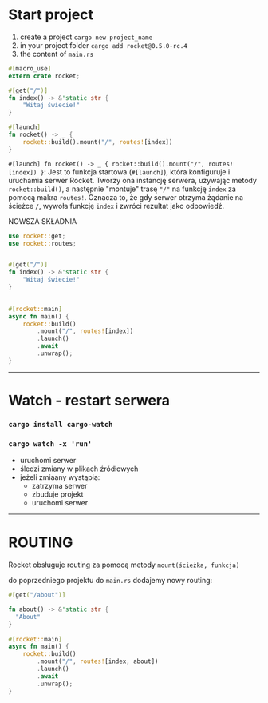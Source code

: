 
# Start project
1. create a project `cargo new project_name`
2. in your project folder `cargo add rocket@0.5.0-rc.4`
3. the content of `main.rs`
```rust
#[macro_use]
extern crate rocket;

#[get("/")]
fn index() -> &'static str {
    "Witaj świecie!"
}

#[launch]
fn rocket() -> _ {
    rocket::build().mount("/", routes![index])
}
```

`#[launch] fn rocket() -> _ { rocket::build().mount("/", routes![index]) }`: Jest to funkcja startowa (`#[launch]`), która konfiguruje i uruchamia serwer Rocket. Tworzy ona instancję serwera, używając metody `rocket::build()`, a następnie "montuje" trasę `"/"` na funkcję `index` za pomocą makra `routes!`. Oznacza to, że gdy serwer otrzyma żądanie na ścieżce `/`, wywoła funkcję `index` i zwróci rezultat jako odpowiedź.

NOWSZA SKŁADNIA
```rust
use rocket::get;
use rocket::routes;


#[get("/")]
fn index() -> &'static str {
    "Witaj świecie!"
}
 

#[rocket::main]
async fn main() {
    rocket::build()
        .mount("/", routes![index])
        .launch()
        .await
        .unwrap();
}
```

----
# Watch - restart serwera
### `cargo install cargo-watch`

### `cargo watch -x 'run'`
- uruchomi serwer
- śledzi zmiany w plikach źródłowych
- jeżeli zmiaany wystąpią:
	- zatrzyma serwer
	- zbuduje projekt
	- uruchomi serwer


------------
# ROUTING
Rocket obsługuje routing za pomocą metody `mount(ścieżka, funkcja)`

do poprzedniego projektu do `main.rs` dodajemy nowy routing:
```rust
#[get("/about")]

fn about() -> &'static str {
  "About"
}
 
#[rocket::main]
async fn main() {
    rocket::build()
        .mount("/", routes![index, about])
        .launch()
        .await
        .unwrap();
}
```





